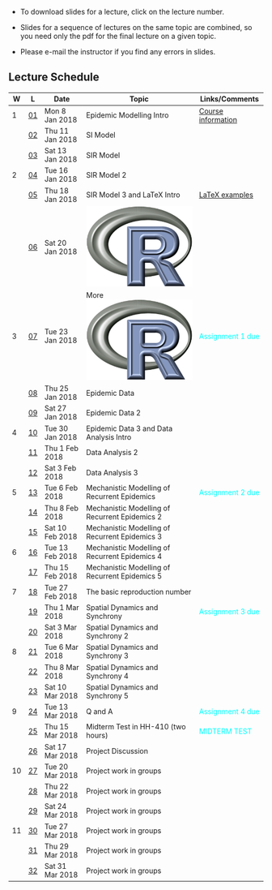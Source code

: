 * To download slides for a lecture, click on the lecture number.

* Slides for a sequence of lectures on the same topic are combined, so you need only the pdf for the final lecture on a given topic.

* Please e-mail the instructor if you find any errors in slides.


## Lecture Schedule
| W | L | Date | Topic | Links/Comments |
|---|---|------|-------|----------------|
| 1 | [01](4mbl01_2018.pdf) | Mon 8 Jan 2018 | Epidemic Modelling Intro | [Course information](../handouts/4mbinfo2018.pdf) |
|  | [02](4mbl02_2018.pdf) | Thu 11 Jan 2018 | SI Model |  |
|  | [03](4mbl03_2018.pdf) | Sat 13 Jan 2018 | SIR Model |  |
| 2 | [04](4mbl04_2018.pdf) | Tue 16 Jan 2018 | SIR Model 2 |  |
|  | [05](4mbl05_2018.pdf) | Thu 18 Jan 2018 | SIR Model 3 and LaTeX Intro | [LaTeX examples](latexexamples.zip) |
|  | [06](4mbl06_2018.pdf) | Sat 20 Jan 2018 | ![Rlogo](images/Rlogo.png) | <project-file filename=Rexamples.R display=link/> |
| 3 | [07](4mbl07_2018.pdf) | Tue 23 Jan 2018 | More ![Rlogo](images/Rlogo.png) | <font color=cyan>Assignment 1 due</font> |
|  | [08](4mbl08_2018.pdf) | Thu 25 Jan 2018 | Epidemic Data |  |
|  | [09](4mbl09_2018.pdf) | Sat 27 Jan 2018 | Epidemic Data 2 |  |
| 4 | [10](4mbl10_2018.pdf) | Tue 30 Jan 2018 | Epidemic Data 3 and Data Analysis Intro |  |
|  | [11](4mbl11_2018.pdf) | Thu 1 Feb 2018 | Data Analysis 2 |  |
|  | [12](4mbl12_2018.pdf) | Sat 3 Feb 2018 | Data Analysis 3 |  |
| 5 | [13](4mbl13_2018.pdf) | Tue 6 Feb 2018 | Mechanistic Modelling of Recurrent Epidemics | <font color=cyan>Assignment 2 due</font> |
|  | [14](4mbl14_2018.pdf) | Thu 8 Feb 2018 | Mechanistic Modelling of Recurrent Epidemics 2 |  |
|  | [15](4mbl15_2018.pdf) | Sat 10 Feb 2018 | Mechanistic Modelling of Recurrent Epidemics 3 |  |
| 6 | [16](4mbl16_2018.pdf) | Tue 13 Feb 2018 | Mechanistic Modelling of Recurrent Epidemics 4 |  |
|  | [17](4mbl17_2018.pdf) | Thu 15 Feb 2018 | Mechanistic Modelling of Recurrent Epidemics 5 |  |
| 7 | [18](4mbl18_2018.pdf) | Tue 27 Feb 2018 | The basic reproduction number |  |
|  | [19](4mbl19_2018.pdf) | Thu 1 Mar 2018 | Spatial Dynamics and Synchrony | <font color=cyan>Assignment 3 due</font> |
|  | [20](4mbl20_2018.pdf) | Sat 3 Mar 2018 | Spatial Dynamics and Synchrony 2 |  |
| 8 | [21](4mbl21_2018.pdf) | Tue 6 Mar 2018 | Spatial Dynamics and Synchrony 3 |  |
|  | [22](4mbl22_2018.pdf) | Thu 8 Mar 2018 | Spatial Dynamics and Synchrony 4 |  |
|  | [23](4mbl23_2018.pdf) | Sat 10 Mar 2018 | Spatial Dynamics and Synchrony 5 |  |
| 9 | [24](4mbl24_2018.pdf) | Tue 13 Mar 2018 | Q and A | <font color=cyan>Assignment 4 due</font> |
|  | [25](4mbl25_2018.pdf) | Thu 15 Mar 2018 | Midterm Test in HH-410 (two hours) | <font color=cyan>MIDTERM TEST</font> |
|  | [26](4mbl26_2018.pdf) | Sat 17 Mar 2018 | Project Discussion |  |
| 10 | [27](4mbl27_2018.pdf) | Tue 20 Mar 2018 | Project work in groups |  |
|  | [28](4mbl28_2018.pdf) | Thu 22 Mar 2018 | Project work in groups |  |
|  | [29](4mbl29_2018.pdf) | Sat 24 Mar 2018 | Project work in groups |  |
| 11 | [30](4mbl30_2018.pdf) | Tue 27 Mar 2018 | Project work in groups |  |
|  | [31](4mbl31_2018.pdf) | Thu 29 Mar 2018 | Project work in groups |  |
|  | [32](4mbl32_2018.pdf) | Sat 31 Mar 2018 | Project work in groups |  |

